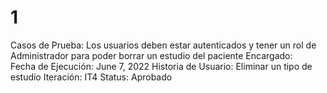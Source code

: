 # 1

Casos de Prueba: Los usuarios deben estar autenticados y tener un rol de Administrador para poder borrar un estudio del paciente
Encargado:  
Fecha de Ejecución: June 7, 2022
Historia de Usuario: Eliminar un tipo de estudio
Iteración: IT4
Status: Aprobado